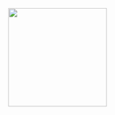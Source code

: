<div>
  <a href="https://github.com/hilariodantas">
  <img height="200em" src="https://github-readme-stats.vercel.app/api?username=hilariodantas&show_icons=true&theme=dark">
</div>
